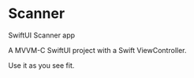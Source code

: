 # Scanner
SwiftUI Scanner app

A MVVM-C SwiftUI project with a Swift ViewController. 

Use it as you see fit.
